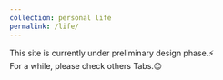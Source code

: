 ```yaml
---
collection: personal life
permalink: /life/
---
```


This site is currently under preliminary design phase.⚡<br>
For a while, please check others Tabs.😊
